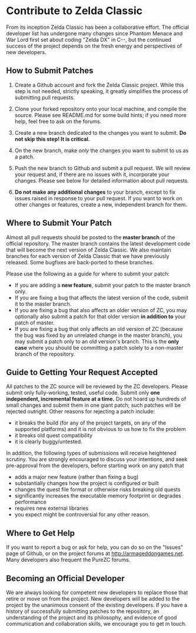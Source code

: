# Contribute to Zelda Classic

From its inception Zelda Classic has been a collaborative effort. The official developer list has undergone many changes since Phantom Menace and War Lord first set about coding "Zelda DX" in C--, but the continued success of the project depends on the fresh energy and perspectives of new developers.

## How to Submit Patches

1. Create a Github account and fork the Zelda Classic project. While this step is not needed, strictly speaking, it greatly simplifies the process of submitting pull requests.

2. Clone your forked repository onto your local machine, and compile the source. Please see README.md for some build hints; if you need more help, feel free to ask on the forums.

3. Create a new branch dedicated to the changes you want to submit. **Do not skip this step! It is critical.**

4. On the new branch, make *only* the changes you want to submit to us as a patch.

5. Push the new branch to Github and submit a pull request. We will review your request and, if there are no issues with it, incorporate your changes. Please see below for detailed information about pull requests.

6. **Do not make any additional changes** to your branch, except to fix issues raised in response to your pull request. If you want to work on other changes or features, create a new, independent branch for them.

## Where to Submit Your Patch

Almost all pull requests should be posted to the **master branch** of the official repository. The master branch contains the latest development code that will become the next version of Zelda Classic. We also maintain branches for each version of Zelda Classic that we have previously released. Some bugfixes are back-ported to these branches.

Please use the following as a guide for where to submit your patch:

 - If you are adding a **new feature**, submit your patch to the master branch only.
 - If you are fixing a bug that affects the latest version of the code, submit it to the master branch. 
 - If you are fixing a bug that also affects an older version of ZC, you may optionally also submit a patch for that older version **in addition to** your patch of master.
 - If you are fixing a bug that only affects an old version of ZC (because the bug was fixed by an unrelated change in the master branch), you may submit a patch only to an old version's branch. This is the **only case** where you should be committing a patch solely to a non-master branch of the repository.

## Guide to Getting Your Request Accepted

All patches to the ZC source will be reviewed by the ZC developers. Please submit only fully-working, tested, useful code. Submit only **one independent, incremental feature at a time.** Do not hoard up hundreds of small changes and submit them in one giant patch; such patches will be rejected outright. Other reasons for rejecting a patch include:
 - it breaks the build (for any of the project targets, on any of the supported platforms) and it is not obvious to us how to fix the problem
 - it breaks old quest compatibility
 - it is clearly buggy/untested.

In addition, the following types of submissions will receive heightened scrutiny. You are strongly encouraged to discuss your intentions, and seek pre-approval from the developers, before starting work on any patch that
 - adds a major new feature (rather than fixing a bug)
 - substantially changes how the project is configured or built
 - changes the quest file format or otherwise risks breaking old quests
 - significantly increases the executable memory footprint or degrades performance
 - requires new external libraries
 - you expect might be controversial for any other reason.

## Where to Get Help

If you want to report a bug or ask for help, you can do so on the "Issues" page of Github, or on the project forums at http://armageddongames.net. Many developers also frequent the PureZC forums.

## Becoming an Official Developer

We are always looking for competent new developers to replace those that retire or move on from the project. New developers will be added to the project by the unanimous consent of the existing developers. If you have a history of successfully submitting patches to the repository, an understanding of the project and its philosophy, and evidence of good communication and collaboration skills, we encourage you to get in touch. 
